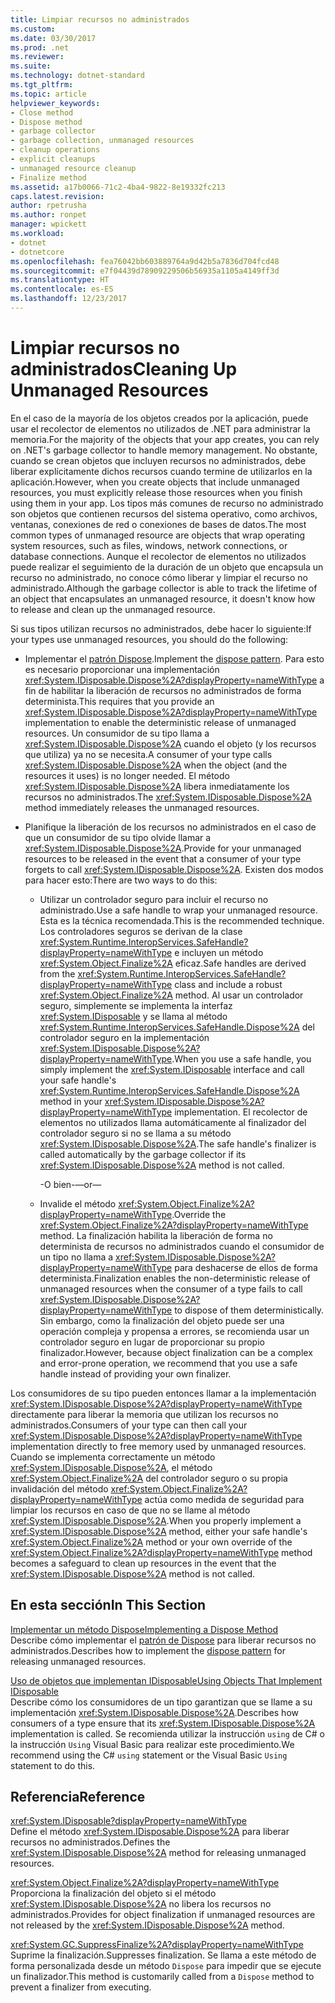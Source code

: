 ```yaml
---
title: Limpiar recursos no administrados
ms.custom: 
ms.date: 03/30/2017
ms.prod: .net
ms.reviewer: 
ms.suite: 
ms.technology: dotnet-standard
ms.tgt_pltfrm: 
ms.topic: article
helpviewer_keywords:
- Close method
- Dispose method
- garbage collector
- garbage collection, unmanaged resources
- cleanup operations
- explicit cleanups
- unmanaged resource cleanup
- Finalize method
ms.assetid: a17b0066-71c2-4ba4-9822-8e19332fc213
caps.latest.revision: 
author: rpetrusha
ms.author: ronpet
manager: wpickett
ms.workload:
- dotnet
- dotnetcore
ms.openlocfilehash: fea76042bb603889764a9d42b5a7836d704fcd48
ms.sourcegitcommit: e7f04439d78909229506b56935a1105a4149ff3d
ms.translationtype: HT
ms.contentlocale: es-ES
ms.lasthandoff: 12/23/2017
---
```

# <a name="cleaning-up-unmanaged-resources"></a><span data-ttu-id="2fbf1-102">Limpiar recursos no administrados</span><span class="sxs-lookup"><span data-stu-id="2fbf1-102">Cleaning Up Unmanaged Resources</span></span>
<span data-ttu-id="2fbf1-103">En el caso de la mayoría de los objetos creados por la aplicación, puede usar el recolector de elementos no utilizados de .NET para administrar la memoria.</span><span class="sxs-lookup"><span data-stu-id="2fbf1-103">For the majority of the objects that your app creates, you can rely on .NET's garbage collector to handle memory management.</span></span> <span data-ttu-id="2fbf1-104">No obstante, cuando se crean objetos que incluyen recursos no administrados, debe liberar explícitamente dichos recursos cuando termine de utilizarlos en la aplicación.</span><span class="sxs-lookup"><span data-stu-id="2fbf1-104">However, when you create objects that include unmanaged resources, you must explicitly release those resources when you finish using them in your app.</span></span> <span data-ttu-id="2fbf1-105">Los tipos más comunes de recurso no administrado son objetos que contienen recursos del sistema operativo, como archivos, ventanas, conexiones de red o conexiones de bases de datos.</span><span class="sxs-lookup"><span data-stu-id="2fbf1-105">The most common types of unmanaged resource are objects that wrap operating system resources, such as files, windows, network connections, or database connections.</span></span> <span data-ttu-id="2fbf1-106">Aunque el recolector de elementos no utilizados puede realizar el seguimiento de la duración de un objeto que encapsula un recurso no administrado, no conoce cómo liberar y limpiar el recurso no administrado.</span><span class="sxs-lookup"><span data-stu-id="2fbf1-106">Although the garbage collector is able to track the lifetime of an object that encapsulates an unmanaged resource, it doesn't know how to release and clean up the unmanaged resource.</span></span>  
  
 <span data-ttu-id="2fbf1-107">Si sus tipos utilizan recursos no administrados, debe hacer lo siguiente:</span><span class="sxs-lookup"><span data-stu-id="2fbf1-107">If your types use unmanaged resources, you should do the following:</span></span>  
  
-   <span data-ttu-id="2fbf1-108">Implementar el [patrón Dispose](../../../docs/standard/design-guidelines/dispose-pattern.md).</span><span class="sxs-lookup"><span data-stu-id="2fbf1-108">Implement the [dispose pattern](../../../docs/standard/design-guidelines/dispose-pattern.md).</span></span> <span data-ttu-id="2fbf1-109">Para esto es necesario proporcionar una implementación <xref:System.IDisposable.Dispose%2A?displayProperty=nameWithType> a fin de habilitar la liberación de recursos no administrados de forma determinista.</span><span class="sxs-lookup"><span data-stu-id="2fbf1-109">This requires that you provide an <xref:System.IDisposable.Dispose%2A?displayProperty=nameWithType> implementation to enable the deterministic release of  unmanaged resources.</span></span> <span data-ttu-id="2fbf1-110">Un consumidor de su tipo llama a <xref:System.IDisposable.Dispose%2A> cuando el objeto (y los recursos que utiliza) ya no se necesita.</span><span class="sxs-lookup"><span data-stu-id="2fbf1-110">A consumer of your type calls <xref:System.IDisposable.Dispose%2A> when the object (and the resources it uses) is no longer needed.</span></span> <span data-ttu-id="2fbf1-111">El método <xref:System.IDisposable.Dispose%2A> libera inmediatamente los recursos no administrados.</span><span class="sxs-lookup"><span data-stu-id="2fbf1-111">The <xref:System.IDisposable.Dispose%2A> method immediately releases the unmanaged resources.</span></span>  
  
-   <span data-ttu-id="2fbf1-112">Planifique la liberación de los recursos no administrados en el caso de que un consumidor de su tipo olvide llamar a <xref:System.IDisposable.Dispose%2A>.</span><span class="sxs-lookup"><span data-stu-id="2fbf1-112">Provide for your unmanaged resources to be released in the event that a consumer of your type forgets to call <xref:System.IDisposable.Dispose%2A>.</span></span> <span data-ttu-id="2fbf1-113">Existen dos modos para hacer esto:</span><span class="sxs-lookup"><span data-stu-id="2fbf1-113">There are two ways to do this:</span></span>  
  
    -   <span data-ttu-id="2fbf1-114">Utilizar un controlador seguro para incluir el recurso no administrado.</span><span class="sxs-lookup"><span data-stu-id="2fbf1-114">Use a safe handle to wrap your unmanaged resource.</span></span> <span data-ttu-id="2fbf1-115">Esta es la técnica recomendada.</span><span class="sxs-lookup"><span data-stu-id="2fbf1-115">This is the recommended technique.</span></span> <span data-ttu-id="2fbf1-116">Los controladores seguros se derivan de la clase <xref:System.Runtime.InteropServices.SafeHandle?displayProperty=nameWithType> e incluyen un método <xref:System.Object.Finalize%2A> eficaz.</span><span class="sxs-lookup"><span data-stu-id="2fbf1-116">Safe handles are derived from the <xref:System.Runtime.InteropServices.SafeHandle?displayProperty=nameWithType> class and include a robust <xref:System.Object.Finalize%2A> method.</span></span> <span data-ttu-id="2fbf1-117">Al usar un controlador seguro, simplemente se implementa la interfaz <xref:System.IDisposable> y se llama al método <xref:System.Runtime.InteropServices.SafeHandle.Dispose%2A> del controlador seguro en la implementación <xref:System.IDisposable.Dispose%2A?displayProperty=nameWithType>.</span><span class="sxs-lookup"><span data-stu-id="2fbf1-117">When you use a safe handle, you simply implement the <xref:System.IDisposable> interface and call your safe handle's <xref:System.Runtime.InteropServices.SafeHandle.Dispose%2A> method in your <xref:System.IDisposable.Dispose%2A?displayProperty=nameWithType> implementation.</span></span> <span data-ttu-id="2fbf1-118">El recolector de elementos no utilizados llama automáticamente al finalizador del controlador seguro si no se llama a su método <xref:System.IDisposable.Dispose%2A>.</span><span class="sxs-lookup"><span data-stu-id="2fbf1-118">The safe handle's finalizer is called automatically by the garbage collector if its <xref:System.IDisposable.Dispose%2A> method is not called.</span></span>  
  
         <span data-ttu-id="2fbf1-119">-O bien-</span><span class="sxs-lookup"><span data-stu-id="2fbf1-119">—or—</span></span>  
  
    -   <span data-ttu-id="2fbf1-120">Invalide el método <xref:System.Object.Finalize%2A?displayProperty=nameWithType>.</span><span class="sxs-lookup"><span data-stu-id="2fbf1-120">Override the <xref:System.Object.Finalize%2A?displayProperty=nameWithType> method.</span></span> <span data-ttu-id="2fbf1-121">La finalización habilita la liberación de forma no determinista de recursos no administrados cuando el consumidor de un tipo no llama a <xref:System.IDisposable.Dispose%2A?displayProperty=nameWithType> para deshacerse de ellos de forma determinista.</span><span class="sxs-lookup"><span data-stu-id="2fbf1-121">Finalization enables the non-deterministic release of unmanaged resources when the consumer of a type fails to call <xref:System.IDisposable.Dispose%2A?displayProperty=nameWithType> to dispose of them deterministically.</span></span> <span data-ttu-id="2fbf1-122">Sin embargo, como la finalización del objeto puede ser una operación compleja y propensa a errores, se recomienda usar un controlador seguro en lugar de proporcionar su propio finalizador.</span><span class="sxs-lookup"><span data-stu-id="2fbf1-122">However, because object finalization can be a complex and error-prone operation, we recommend that you use a safe handle instead of providing your own finalizer.</span></span>  
  
 <span data-ttu-id="2fbf1-123">Los consumidores de su tipo pueden entonces llamar a la implementación <xref:System.IDisposable.Dispose%2A?displayProperty=nameWithType> directamente para liberar la memoria que utilizan los recursos no administrados.</span><span class="sxs-lookup"><span data-stu-id="2fbf1-123">Consumers of your type can then call your <xref:System.IDisposable.Dispose%2A?displayProperty=nameWithType> implementation directly to free memory used by unmanaged resources.</span></span> <span data-ttu-id="2fbf1-124">Cuando se implementa correctamente un método <xref:System.IDisposable.Dispose%2A>, el método <xref:System.Object.Finalize%2A> del controlador seguro o su propia invalidación del método <xref:System.Object.Finalize%2A?displayProperty=nameWithType> actúa como medida de seguridad para limpiar los recursos en caso de que no se llame al método <xref:System.IDisposable.Dispose%2A>.</span><span class="sxs-lookup"><span data-stu-id="2fbf1-124">When you properly implement a <xref:System.IDisposable.Dispose%2A> method, either your safe handle's <xref:System.Object.Finalize%2A> method or your own override of the <xref:System.Object.Finalize%2A?displayProperty=nameWithType> method becomes a safeguard to clean up resources in the event that the <xref:System.IDisposable.Dispose%2A> method is not called.</span></span>  
  
## <a name="in-this-section"></a><span data-ttu-id="2fbf1-125">En esta sección</span><span class="sxs-lookup"><span data-stu-id="2fbf1-125">In This Section</span></span>  
 [<span data-ttu-id="2fbf1-126">Implementar un método Dispose</span><span class="sxs-lookup"><span data-stu-id="2fbf1-126">Implementing a Dispose Method</span></span>](../../../docs/standard/garbage-collection/implementing-dispose.md)  
 <span data-ttu-id="2fbf1-127">Describe cómo implementar el [patrón de Dispose](../../../docs/standard/design-guidelines/dispose-pattern.md) para liberar recursos no administrados.</span><span class="sxs-lookup"><span data-stu-id="2fbf1-127">Describes how to implement the [dispose pattern](../../../docs/standard/design-guidelines/dispose-pattern.md) for releasing unmanaged resources.</span></span>  
  
 [<span data-ttu-id="2fbf1-128">Uso de objetos que implementan IDisposable</span><span class="sxs-lookup"><span data-stu-id="2fbf1-128">Using Objects That Implement IDisposable</span></span>](../../../docs/standard/garbage-collection/using-objects.md)  
 <span data-ttu-id="2fbf1-129">Describe cómo los consumidores de un tipo garantizan que se llame a su implementación <xref:System.IDisposable.Dispose%2A>.</span><span class="sxs-lookup"><span data-stu-id="2fbf1-129">Describes how consumers of a type ensure that its <xref:System.IDisposable.Dispose%2A> implementation is called.</span></span> <span data-ttu-id="2fbf1-130">Se recomienda utilizar la instrucción `using` de C# o la instrucción `Using` Visual Basic para realizar este procedimiento.</span><span class="sxs-lookup"><span data-stu-id="2fbf1-130">We recommend using the C# `using` statement or the Visual Basic `Using` statement to do this.</span></span>  
  
## <a name="reference"></a><span data-ttu-id="2fbf1-131">Referencia</span><span class="sxs-lookup"><span data-stu-id="2fbf1-131">Reference</span></span>  
 <xref:System.IDisposable?displayProperty=nameWithType>  
 <span data-ttu-id="2fbf1-132">Define el método <xref:System.IDisposable.Dispose%2A> para liberar recursos no administrados.</span><span class="sxs-lookup"><span data-stu-id="2fbf1-132">Defines the <xref:System.IDisposable.Dispose%2A> method for releasing unmanaged resources.</span></span>  
  
 <xref:System.Object.Finalize%2A?displayProperty=nameWithType>  
 <span data-ttu-id="2fbf1-133">Proporciona la finalización del objeto si el método <xref:System.IDisposable.Dispose%2A> no libera los recursos no administrados.</span><span class="sxs-lookup"><span data-stu-id="2fbf1-133">Provides for object finalization if unmanaged resources are not released by the <xref:System.IDisposable.Dispose%2A> method.</span></span>  
  
 <xref:System.GC.SuppressFinalize%2A?displayProperty=nameWithType>  
 <span data-ttu-id="2fbf1-134">Suprime la finalización.</span><span class="sxs-lookup"><span data-stu-id="2fbf1-134">Suppresses finalization.</span></span> <span data-ttu-id="2fbf1-135">Se llama a este método de forma personalizada desde un método `Dispose` para impedir que se ejecute un finalizador.</span><span class="sxs-lookup"><span data-stu-id="2fbf1-135">This method is customarily called from a `Dispose` method to prevent a finalizer from executing.</span></span>
